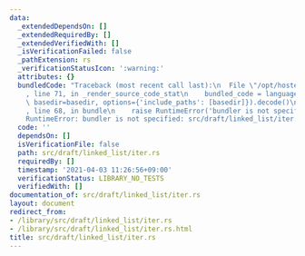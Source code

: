 ```yaml
---
data:
  _extendedDependsOn: []
  _extendedRequiredBy: []
  _extendedVerifiedWith: []
  _isVerificationFailed: false
  _pathExtension: rs
  _verificationStatusIcon: ':warning:'
  attributes: {}
  bundledCode: "Traceback (most recent call last):\n  File \"/opt/hostedtoolcache/Python/3.9.2/x64/lib/python3.9/site-packages/onlinejudge_verify/documentation/build.py\"\
    , line 71, in _render_source_code_stat\n    bundled_code = language.bundle(stat.path,\
    \ basedir=basedir, options={'include_paths': [basedir]}).decode()\n  File \"/opt/hostedtoolcache/Python/3.9.2/x64/lib/python3.9/site-packages/onlinejudge_verify/languages/user_defined.py\"\
    , line 68, in bundle\n    raise RuntimeError('bundler is not specified: {}'.format(path.as_posix()))\n\
    RuntimeError: bundler is not specified: src/draft/linked_list/iter.rs\n"
  code: ''
  dependsOn: []
  isVerificationFile: false
  path: src/draft/linked_list/iter.rs
  requiredBy: []
  timestamp: '2021-04-03 11:26:56+09:00'
  verificationStatus: LIBRARY_NO_TESTS
  verifiedWith: []
documentation_of: src/draft/linked_list/iter.rs
layout: document
redirect_from:
- /library/src/draft/linked_list/iter.rs
- /library/src/draft/linked_list/iter.rs.html
title: src/draft/linked_list/iter.rs
---
```

